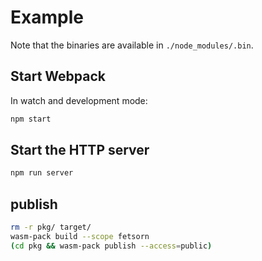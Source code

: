 # Example

Note that the binaries are available in `./node_modules/.bin`.

## Start Webpack

In watch and development mode:

```sh
npm start
```

## Start the HTTP server

```sh
npm run server
```

## publish
```sh
rm -r pkg/ target/
wasm-pack build --scope fetsorn
(cd pkg && wasm-pack publish --access=public)
```

